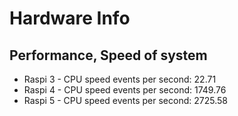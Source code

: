 # Hardware Info
## Performance, Speed of system
- Raspi 3 - CPU speed events per second:  22.71                                                                                       
- Raspi 4 - CPU speed events per second:  1749.76
- Raspi 5 - CPU speed events per second:  2725.58  
